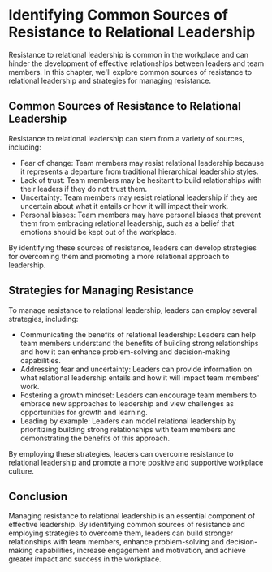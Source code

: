 Identifying Common Sources of Resistance to Relational Leadership
==========================================================================================================================

Resistance to relational leadership is common in the workplace and can hinder the development of effective relationships between leaders and team members. In this chapter, we'll explore common sources of resistance to relational leadership and strategies for managing resistance.

Common Sources of Resistance to Relational Leadership
-----------------------------------------------------

Resistance to relational leadership can stem from a variety of sources, including:

* Fear of change: Team members may resist relational leadership because it represents a departure from traditional hierarchical leadership styles.
* Lack of trust: Team members may be hesitant to build relationships with their leaders if they do not trust them.
* Uncertainty: Team members may resist relational leadership if they are uncertain about what it entails or how it will impact their work.
* Personal biases: Team members may have personal biases that prevent them from embracing relational leadership, such as a belief that emotions should be kept out of the workplace.

By identifying these sources of resistance, leaders can develop strategies for overcoming them and promoting a more relational approach to leadership.

Strategies for Managing Resistance
----------------------------------

To manage resistance to relational leadership, leaders can employ several strategies, including:

* Communicating the benefits of relational leadership: Leaders can help team members understand the benefits of building strong relationships and how it can enhance problem-solving and decision-making capabilities.
* Addressing fear and uncertainty: Leaders can provide information on what relational leadership entails and how it will impact team members' work.
* Fostering a growth mindset: Leaders can encourage team members to embrace new approaches to leadership and view challenges as opportunities for growth and learning.
* Leading by example: Leaders can model relational leadership by prioritizing building strong relationships with team members and demonstrating the benefits of this approach.

By employing these strategies, leaders can overcome resistance to relational leadership and promote a more positive and supportive workplace culture.

Conclusion
----------

Managing resistance to relational leadership is an essential component of effective leadership. By identifying common sources of resistance and employing strategies to overcome them, leaders can build stronger relationships with team members, enhance problem-solving and decision-making capabilities, increase engagement and motivation, and achieve greater impact and success in the workplace.
